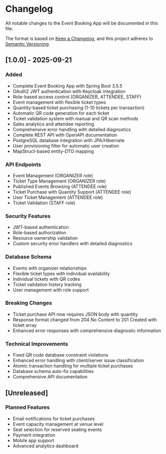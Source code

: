 # Changelog

All notable changes to the Event Booking App will be documented in this file.

The format is based on [Keep a Changelog](https://keepachangelog.com/en/1.0.0/),
and this project adheres to [Semantic Versioning](https://semver.org/spec/v2.0.0.html).

## [1.0.0] - 2025-09-21

### Added
- Complete Event Booking App with Spring Boot 3.5.5
- OAuth2 JWT authentication with Keycloak integration
- Role-based access control (ORGANIZER, ATTENDEE, STAFF)
- Event management with flexible ticket types
- Quantity-based ticket purchasing (1-10 tickets per transaction)
- Automatic QR code generation for each ticket
- Ticket validation system with manual and QR scan methods
- Sales analytics and attendee reporting
- Comprehensive error handling with detailed diagnostics
- Complete REST API with OpenAPI documentation
- PostgreSQL database integration with JPA/Hibernate
- User provisioning filter for automatic user creation
- MapStruct-based entity-DTO mapping

### API Endpoints
- Event Management (ORGANIZER role)
- Ticket Type Management (ORGANIZER role)
- Published Events Browsing (ATTENDEE role)
- Ticket Purchase with Quantity Support (ATTENDEE role)
- User Ticket Management (ATTENDEE role)
- Ticket Validation (STAFF role)

### Security Features
- JWT-based authentication
- Role-based authorization
- Resource ownership validation
- Custom security error handlers with detailed diagnostics

### Database Schema
- Events with organizer relationships
- Flexible ticket types with individual availability
- Individual tickets with QR codes
- Ticket validation history tracking
- User management with role support

### Breaking Changes
- Ticket purchase API now requires JSON body with quantity
- Response format changed from 204 No Content to 201 Created with ticket array
- Enhanced error responses with comprehensive diagnostic information

### Technical Improvements
- Fixed QR code database constraint violations
- Enhanced error handling with client/server issue classification
- Atomic transaction handling for multiple ticket purchases
- Database schema auto-fix capabilities
- Comprehensive API documentation

## [Unreleased]

### Planned Features
- Email notifications for ticket purchases
- Event capacity management at venue level
- Seat selection for reserved seating events
- Payment integration
- Mobile app support
- Advanced analytics dashboard
